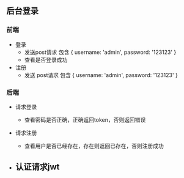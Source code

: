 ## 后台登录

### 前端

- 登录
  - 发送post请求 包含 { username: 'admin', password: '123123' }
  - 查看是否登录成功
- 注册
  - 发送 post请求 包含 { username: 'admin', password: '123123' }

### 后端

- 请求登录
  - 查看密码是否正确，正确返回token，否则返回错误
- 请求注册
  - 查看用户是否已经存在，存在则返回已存在，否则注册成功



- 认证请求jwt
  - 
